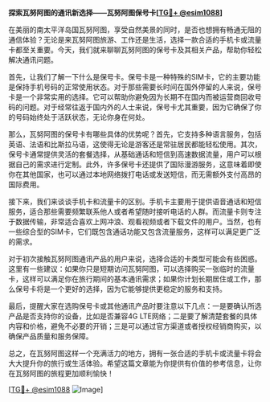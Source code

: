 **探索瓦努阿图的通讯新选择——瓦努阿图保号卡[[TG💪+ @esim1088](https://t.me/s/esim1088)]**

在美丽的南太平洋岛国瓦努阿图，享受自然美景的同时，是否也想拥有畅通无阻的通信体验？无论是来瓦努阿图旅游、工作还是生活，选择一款合适的手机卡或流量卡都至关重要。今天，我们就来聊聊瓦努阿图的保号卡及其相关产品，帮助你轻松解决通讯问题。

首先，让我们了解一下什么是保号卡。保号卡是一种特殊的SIM卡，它的主要功能是保持手机号码的正常使用状态。对于那些需要长时间在国外停留的人来说，保号卡是一个非常实用的选择。它可以帮助你避免因为长期不在国内而被运营商回收号码的问题。对于经常往返于国内外的人士来说，保号卡尤其重要，因为它确保了你的号码始终处于活跃状态，无论你身在何处。

那么，瓦努阿图的保号卡有哪些具体的优势呢？首先，它支持多种语言服务，包括英语、法语和比斯拉马语，这使得无论是游客还是常驻居民都能轻松使用。其次，保号卡通常提供灵活的套餐选择，从基础通话和短信到高速数据流量，用户可以根据自己的需求进行定制。此外，许多保号卡还提供了国际漫游服务，这意味着即使你在其他国家，也可以通过本地网络拨打电话或发送短信，而无需额外支付高昂的国际费用。

接下来，我们来谈谈手机卡和流量卡的区别。手机卡主要用于提供语音通话和短信服务，适合那些需要频繁联系他人或者希望随时接听电话的人群。而流量卡则专注于数据传输，非常适合喜欢上网冲浪、观看视频或者下载文件的用户。当然，也有一些综合型的SIM卡，它们既包含通话功能又包含流量服务，这样可以满足更广泛的需求。

对于初次接触瓦努阿图通讯产品的用户来说，选择合适的卡类型可能会有些困惑。这里有一些建议：如果你只是短期访问瓦努阿图，可以选择购买一张临时的流量卡，这样可以满足你在旅行期间的基本通讯需求；如果你计划长期居住或工作，那么保号卡将是一个更好的选择，因为它能够提供更稳定的服务和支持。

最后，提醒大家在选购保号卡或其他通讯产品时要注意以下几点：一是要确认所选产品是否支持你的设备，比如是否兼容4G LTE网络；二是要了解清楚套餐的具体内容和价格，避免不必要的开销；三是可以通过官方渠道或者授权经销商购买，以确保产品质量和服务保障。

总之，在瓦努阿图这样一个充满活力的地方，拥有一张合适的手机卡或流量卡将会大大提升你的旅行或生活体验。希望这篇文章能为你提供有价值的参考信息，让你在瓦努阿图的旅程更加顺利愉快！

[[TG💪+ @esim1088](https://t.me/s/esim1088) ![Image](https://i.postimg.cc/4NQfJmqS/Snipaste-2025-05-13-00-14-12.png)]